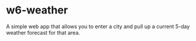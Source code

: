 # w6-weather
A simple web app that allows you to enter a city and pull up a current 5-day weather forecast for that area.

